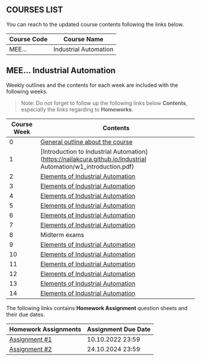 ## COURSES LIST

You can reach to the updated course contents following the links below.

|Course Code|Course Name|
|--|--|
|MEE...|Industrial Automation|

## MEE... Industrial Automation

Weekly outlines and the contents for each week are included with the following weeks.

>Note: Do not forget to follow up the following links below **Contents**, especially the links regarding to **Homeworks**.

|Course Week|Contents|
|--|--|
|  0  |[General outline about the course](https://nailakcura.github.io/w0.pdf)|
|  1  |[Introduction to Industrial Automation](https://nailakcura.github.io/Industrial Automation/w1_introduction.pdf)|
|  2  |[Elements of Industrial Automation](https://nailakcura.github.io/w2.pdf)|
|  3  |[Elements of Industrial Automation](https://nailakcura.github.io/w3.pdf)|
|  4  |[Elements of Industrial Automation](https://nailakcura.github.io/w4.pdf)|
|  5  |[Elements of Industrial Automation](https://nailakcura.github.io/w5.pdf)|
|  6  |[Elements of Industrial Automation](https://nailakcura.github.io/w6.pdf)|
|  7  |[Elements of Industrial Automation](https://nailakcura.github.io/w7.pdf)|
|  8  |Midterm exams|
|  9  |[Elements of Industrial Automation](https://nailakcura.github.io/w8.pdf)|
|  10 |[Elements of Industrial Automation](https://nailakcura.github.io/w9.pdf)|
|  11 |[Elements of Industrial Automation](https://nailakcura.github.io/w10.pdf)|
|  12 |[Elements of Industrial Automation](https://nailakcura.github.io/w11.pdf)|
|  13 |[Elements of Industrial Automation](https://nailakcura.github.io/w12.pdf)|
|  14 |[Elements of Industrial Automation](https://nailakcura.github.io/w13.pdf)|

The following links contains **Homework Assignment** question sheets and their due dates.

|Homework Assignments|Assignment Due Date|
|--|--|
|  [Assignment #1](https://nailakcura.github.io/HW1.pdf)  | 10.10.2022 23:59|
|  [Assignment #2](https://nailakcura.github.io/HW2.pdf)  | 24.10.2024 23:59|

<!--- 

[nailakcura.github.io](https://nailakcura.github.io)

You can use the [editor on GitHub](https://github.com/nailakcura/nailakcura.github.io/edit/main/README.md) to maintain and preview the content for your website in Markdown files.

Whenever you commit to this repository, GitHub Pages will run [Jekyll](https://jekyllrb.com/) to rebuild the pages in your site, from the content in your Markdown files.

### Markdown

Markdown is a lightweight and easy-to-use syntax for styling your writing. It includes conventions for

```markdown
Syntax highlighted code block

# Header 1
## Header 2
### Header 3

- Bulleted
- List

1. Numbered
2. List

**Bold** and _Italic_ and `Code` text

[Link](url) and ![Image](src)
```

For more details see [Basic writing and formatting syntax](https://docs.github.com/en/github/writing-on-github/getting-started-with-writing-and-formatting-on-github/basic-writing-and-formatting-syntax).

### Jekyll Themes

Your Pages site will use the layout and styles from the Jekyll theme you have selected in your [repository settings](https://github.com/nailakcura/nailakcura.github.io/settings/pages). The name of this theme is saved in the Jekyll `_config.yml` configuration file.

### Support or Contact

Having trouble with Pages? Check out our [documentation](https://docs.github.com/categories/github-pages-basics/) or [contact support](https://support.github.com/contact) and we’ll help you sort it out.

--->
